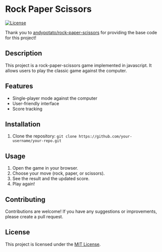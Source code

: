# Rock Paper Scissors

[![License](https://img.shields.io/badge/license-MIT-blue.svg)](https://github.com/andypotato/rock-paper-scissors/blob/main/LICENSE)

Thank you to [andypotato/rock-paper-scissors](https://github.com/andypotato/rock-paper-scissors) for providing the base code for this project!

## Description

This project is a rock-paper-scissors game implemented in javascript. It allows users to play the classic game against the computer.

## Features

- Single-player mode against the computer
- User-friendly interface
- Score tracking

## Installation

1. Clone the repository: `git clone https://github.com/your-username/your-repo.git`

## Usage

1. Open the game in your browser.
2. Choose your move (rock, paper, or scissors).
3. See the result and the updated score.
4. Play again!

## Contributing

Contributions are welcome! If you have any suggestions or improvements, please create a pull request.

## License

This project is licensed under the [MIT License](https://github.com/andypotato/rock-paper-scissors/blob/main/LICENSE).

